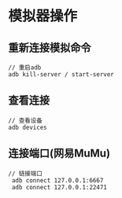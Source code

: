 # 模拟器操作

## 重新连接模拟命令

```
// 重启adb
adb kill-server / start-server
```

## 查看连接

```
// 查看设备
adb devices
```

## 连接端口(网易MuMu)

```
// 链接端口
 adb connect 127.0.0.1:6667
 adb connect 127.0.0.1:22471
```